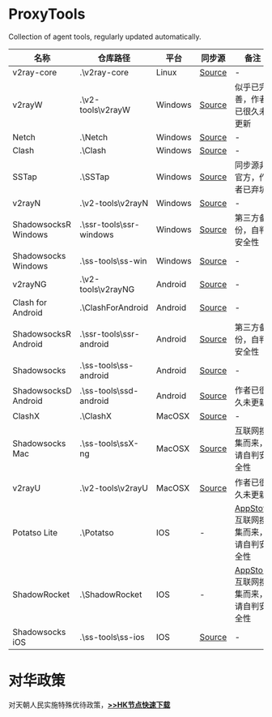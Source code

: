 # ProxyTools
Collection of agent tools, regularly updated automatically.

名称 | 仓库路径 | 平台 | 同步源 | 备注
-|-|-|-|-
v2ray-core | .\v2ray-core | Linux | [Source](https://github.com/v2fly/v2ray-core) | -
v2rayW | .\v2-tools\v2rayW | Windows | [Source](https://github.com/Cenmrev/V2RayW/releases) | 似乎已完善，作者已很久未更新
Netch | .\Netch | Windows | [Source](https://github.com/NetchX/Netch/releases) | -
Clash | .\Clash | Windows | [Source](https://github.com/Fndroid/clash_for_windows_pkg/releases) | -
SSTap | .\SSTap | Windows | [Source](https://github.com/solikethis/SSTap-backup) | 同步源非官方，作者已弃坑
v2rayN | .\v2-tools\v2rayN | Windows | [Source](https://github.com/2dust/v2rayN/releases) | -
ShadowsocksR Windows | .\ssr-tools\ssr-windows | Windows | [Source](https://github.com/shadowsocksr-backup/shadowsocksr-csharp/releases) | 第三方备份，自判安全性
Shadowsocks Windows | .\ss-tools\ss-win | Windows | [Source](https://github.com/shadowsocks/shadowsocks-windows/releases) | -
v2rayNG | .\v2-tools\v2rayNG | Android | [Source](https://github.com/2dust/v2rayNG/releases) | -
Clash for Android | .\ClashForAndroid | Android | [Source](https://github.com/Kr328/ClashForAndroid/releases) | -
ShadowsocksR Android | .\ssr-tools\ssr-android | Android | [Source](https://github.com/shadowsocksr-backup/shadowsocksr-android/releases) | 第三方备份，自判安全性
Shadowsocks | .\ss-tools\ss-android | Android | [Source](https://github.com/shadowsocks/shadowsocks-android/releases) | -
ShadowsocksD Android | .\ss-tools\ssd-android | Android | [Source](https://github.com/Tooruchan/SSD-Android) | 作者已很久未更新
ClashX | .\ClashX | MacOSX | [Source](https://github.com/yichengchen/clashX/releases) | -
Shadowsocks Mac | .\ss-tools\ssX-ng | MacOSX | [Source](https://github.com/shadowsocks/ShadowsocksX-NG/releases) | 互联网搜集而来，请自判安全性
v2rayU | .\v2-tools\v2rayU | MacOSX | [Source](https://github.com/yanue/V2rayU/releases) | 作者已很久未更新
Potatso Lite | .\Potatso | IOS | - | [AppStote](https://apps.apple.com/hk/app/potatso-lite/id1239860606) 互联网搜集而来，请自判安全性
ShadowRocket | .\ShadowRocket | IOS | - | [AppStore](https://apps.apple.com/us/app/shadowrocket/id932747118) 互联网搜集而来，请自判安全性
Shadowsocks iOS | .\ss-tools\ss-ios | IOS | [Source](https://github.com/shadowsocks/shadowsocks-iOS/releases) | -

# 对华政策
对天朝人民实施特殊优待政策，[**>>HK节点快速下载**](http://cdisk.amd.rocks/?dir=ProxyTools)
